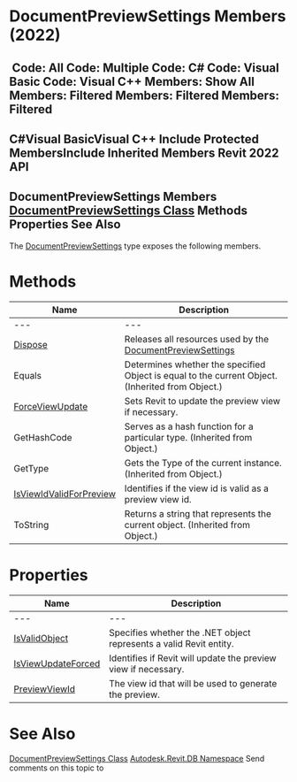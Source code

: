 # DocumentPreviewSettings Members (2022)

﻿
 Code: All Code: Multiple Code: C# Code: Visual Basic Code: Visual C++  Members: Show All Members: Filtered Members: Filtered Members: Filtered   
---  
C#Visual BasicVisual C++
Include Protected MembersInclude Inherited Members
Revit 2022 API  
---  
DocumentPreviewSettings Members  
[DocumentPreviewSettings Class](e38ea350-9951-ee05-5e3d-ab7f31815fb3.md "DocumentPreviewSettings Class") Methods Properties See Also  
---  
The [DocumentPreviewSettings](e38ea350-9951-ee05-5e3d-ab7f31815fb3.md "DocumentPreviewSettings Class") type exposes the following members.
# Methods
| Name | Description |
| --- | --- |
| --- | --- | --- |
| [Dispose](775ea199-ae74-23a6-883b-31c3c20742e0.md "Dispose Method") | Releases all resources used by the [DocumentPreviewSettings](e38ea350-9951-ee05-5e3d-ab7f31815fb3.md "DocumentPreviewSettings Class") |
| Equals | Determines whether the specified Object is equal to the current Object. (Inherited from Object.) |
| [ForceViewUpdate](b787e706-efb9-22c2-d937-79b8bcc0e2e2.md "ForceViewUpdate Method") | Sets Revit to update the preview view if necessary. |
| GetHashCode | Serves as a hash function for a particular type.  (Inherited from Object.) |
| GetType | Gets the Type of the current instance. (Inherited from Object.) |
| [IsViewIdValidForPreview](a7fac975-16eb-e41c-c6fb-daca3a60fc43.md "IsViewIdValidForPreview Method") | Identifies if the view id is valid as a preview view id. |
| ToString | Returns a string that represents the current object. (Inherited from Object.) |

# Properties
| Name | Description |
| --- | --- |
| --- | --- | --- |
| [IsValidObject](cab43c80-e705-b1a4-5b66-b60795c72d7a.md "IsValidObject Property") | Specifies whether the .NET object represents a valid Revit entity. |
| [IsViewUpdateForced](8d9548dc-dae3-c40c-4689-ebdfa14b8cb0.md "IsViewUpdateForced Property") | Identifies if Revit will update the preview view if necessary. |
| [PreviewViewId](5ce1e6a9-1ba9-fb09-1185-31956ce421bd.md "PreviewViewId Property") | The view id that will be used to generate the preview. |

# See Also
[DocumentPreviewSettings Class](e38ea350-9951-ee05-5e3d-ab7f31815fb3.md "DocumentPreviewSettings Class")
[Autodesk.Revit.DB Namespace](87546ba7-461b-c646-cbb1-2cb8f5bff8b2.md "Autodesk.Revit.DB Namespace")
Send comments on this topic to 